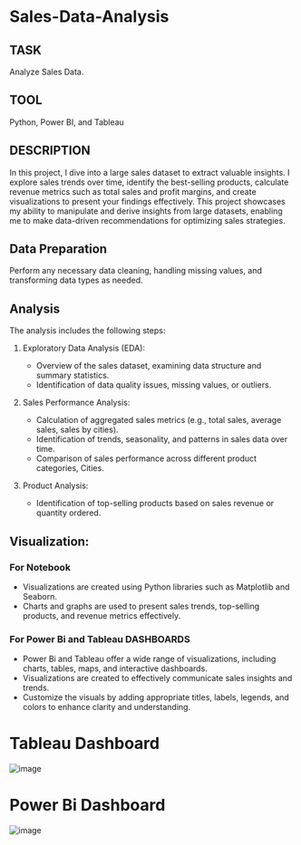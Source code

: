# Sales-Data-Analysis

## TASK
Analyze Sales Data.

## TOOL
Python, Power BI, and Tableau

## DESCRIPTION
In this project, I dive into a large sales dataset to extract valuable insights. I explore sales trends over time, identify the best-selling products, calculate revenue metrics such as total sales and profit margins, and create visualizations to present your findings effectively. This project showcases my ability to manipulate and derive insights from large datasets, enabling me to make data-driven recommendations for optimizing sales strategies.

## Data Preparation
Perform any necessary data cleaning, handling missing values, and transforming data types as needed.

## Analysis

The analysis includes the following steps:

1. Exploratory Data Analysis (EDA):
   - Overview of the sales dataset, examining data structure and summary statistics.
   - Identification of data quality issues, missing values, or outliers.

2. Sales Performance Analysis:
   - Calculation of aggregated sales metrics (e.g., total sales, average sales, sales by cities).
   - Identification of trends, seasonality, and patterns in sales data over time.
   - Comparison of sales performance across different product categories, Cities.

3. Product Analysis:
   - Identification of top-selling products based on sales revenue or quantity ordered.

## Visualization:
### For Notebook
- Visualizations are created using Python libraries such as Matplotlib and Seaborn.
- Charts and graphs are used to present sales trends, top-selling products, and revenue metrics effectively.
  
### For Power Bi and Tableau DASHBOARDS
- Power Bi and Tableau offer a wide range of visualizations, including charts, tables, maps, and interactive dashboards.
- Visualizations are created to effectively communicate sales insights and trends.
- Customize the visuals by adding appropriate titles, labels, legends, and colors to enhance clarity and understanding.

# Tableau Dashboard
![image](https://github.com/AmiraQadry/MeriSKILL-Intern/blob/main/Sales%20Data%20Analysis/Sales%20Data%20Analysis%20Tableau.png)

# Power Bi Dashboard
![image](https://github.com/AmiraQadry/MeriSKILL-Intern/blob/main/Sales%20Data%20Analysis/Sales%20Data%20Analysis%20Power%20Bi.png)
